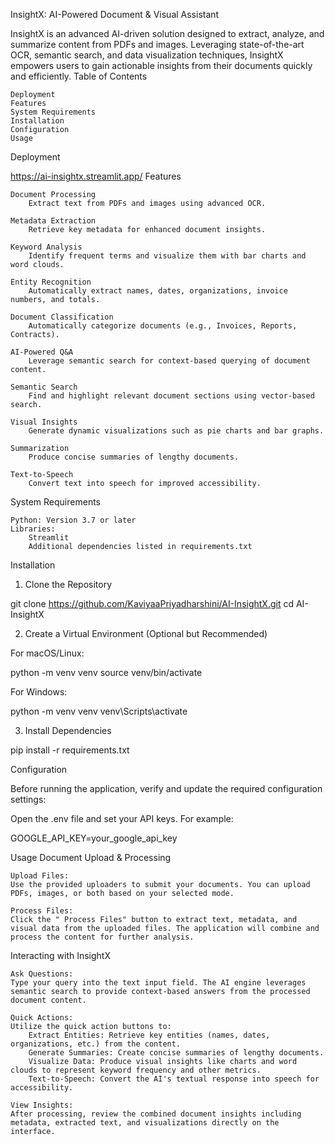 InsightX: AI-Powered Document & Visual Assistant

InsightX is an advanced AI-driven solution designed to extract, analyze, and summarize content from PDFs and images. Leveraging state-of-the-art OCR, semantic search, and data visualization techniques, InsightX empowers users to gain actionable insights from their documents quickly and efficiently.
Table of Contents

    Deployment
    Features
    System Requirements
    Installation
    Configuration
    Usage

Deployment

https://ai-insightx.streamlit.app/
Features

    Document Processing
        Extract text from PDFs and images using advanced OCR.

    Metadata Extraction
        Retrieve key metadata for enhanced document insights.

    Keyword Analysis
        Identify frequent terms and visualize them with bar charts and word clouds.

    Entity Recognition
        Automatically extract names, dates, organizations, invoice numbers, and totals.

    Document Classification
        Automatically categorize documents (e.g., Invoices, Reports, Contracts).

    AI-Powered Q&A
        Leverage semantic search for context-based querying of document content.

    Semantic Search
        Find and highlight relevant document sections using vector-based search.

    Visual Insights
        Generate dynamic visualizations such as pie charts and bar graphs.

    Summarization
        Produce concise summaries of lengthy documents.

    Text-to-Speech
        Convert text into speech for improved accessibility.

System Requirements

    Python: Version 3.7 or later
    Libraries:
        Streamlit
        Additional dependencies listed in requirements.txt

Installation
1. Clone the Repository

git clone https://github.com/KaviyaaPriyadharshini/AI-InsightX.git
cd AI-InsightX

2. Create a Virtual Environment (Optional but Recommended)

For macOS/Linux:

python -m venv venv
source venv/bin/activate

For Windows:

python -m venv venv
venv\Scripts\activate

3. Install Dependencies

pip install -r requirements.txt

Configuration

Before running the application, verify and update the required configuration settings:

Open the .env file and set your API keys. For example:

GOOGLE_API_KEY=your_google_api_key

Usage
Document Upload & Processing

    Upload Files:
    Use the provided uploaders to submit your documents. You can upload PDFs, images, or both based on your selected mode.

    Process Files:
    Click the " Process Files" button to extract text, metadata, and visual data from the uploaded files. The application will combine and process the content for further analysis.

Interacting with InsightX

    Ask Questions:
    Type your query into the text input field. The AI engine leverages semantic search to provide context-based answers from the processed document content.

    Quick Actions:
    Utilize the quick action buttons to:
        Extract Entities: Retrieve key entities (names, dates, organizations, etc.) from the content.
        Generate Summaries: Create concise summaries of lengthy documents.
        Visualize Data: Produce visual insights like charts and word clouds to represent keyword frequency and other metrics.
        Text-to-Speech: Convert the AI's textual response into speech for accessibility.

    View Insights:
    After processing, review the combined document insights including metadata, extracted text, and visualizations directly on the interface.

